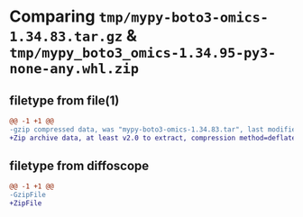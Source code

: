 # Comparing `tmp/mypy-boto3-omics-1.34.83.tar.gz` & `tmp/mypy_boto3_omics-1.34.95-py3-none-any.whl.zip`

## filetype from file(1)

```diff
@@ -1 +1 @@
-gzip compressed data, was "mypy-boto3-omics-1.34.83.tar", last modified: Thu Apr 11 19:18:07 2024, max compression
+Zip archive data, at least v2.0 to extract, compression method=deflate
```

## filetype from diffoscope

```diff
@@ -1 +1 @@
-GzipFile
+ZipFile
```

